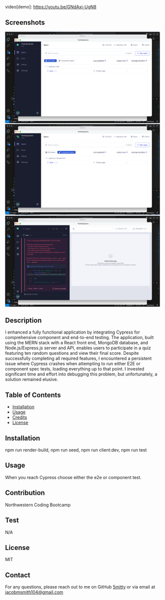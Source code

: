 ## <TESTINGCYPRESS>

video[demo]: https://youtu.be/GNdAxi-UgN8

## Screenshots

![E2E Test Showing in Cypress](Assets/E2ETestShowing.png)
![Component Test Showing in Cypress](Assets/ComponentTestShowing.png)
![Host Error](Assets/HostError.png)

## Description

I enhanced a fully functional application by integrating Cypress for comprehensive component and end-to-end testing. The application, built using the MERN stack with a React front end, MongoDB database, and Node.js/Express.js server and API, enables users to participate in a quiz featuring ten random questions and view their final score. Despite successfully completing all required features, I encountered a persistent issue where Cypress crashes when attempting to run either E2E or component spec tests, loading everything up to that point. I invested significant time and effort into debugging this problem, but unfortunately, a solution remained elusive.

## Table of Contents

- [Installation](#installation)
- [Usage](#usage)
- [Credits](#credits)
- [License](#license)

## Installation

npm run render-build, npm run seed, npm run client:dev, npm run test

## Usage

When you reach Cypress choose either the e2e or component test.

## Contribution

Northwestern Coding Bootcamp

## Test

N/A

## License

MIT

## Contact

For any questions, please reach out to me on GitHub [5mitty](https://github.com/5mitty) or via email at jacobmsmith104@gmail.com
